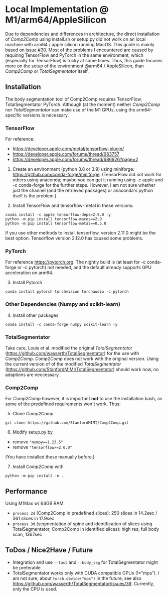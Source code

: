 # Local Implementation @ M1/arm64/AppleSilicon

Due to dependencies and differences in architecture, the direct installation of *Comp2Comp* using install.sh or setup.py did not work on an local machine with arm64 / apple silicon running MacOS. This guide is mainly based on [issue #30](https://github.com/StanfordMIMI/Comp2Comp/issues/30). Most of the problems I encountered are caused by requiring TensorFlow and PyTorch in the same environment, which (especially for TensorFlow) is tricky at some times. Thus, this guide focuses more on the setup of the environment @arm64 / AppleSilicon, than *Comp2Comp* or *TotalSegmentator* itself.

## Installation
The body segmentation tool of Comp2Comp requires TensorFlow, TotalSegmentator PyTorch. Although (at the moment) neither *Comp2Comp* nor *TotalSegmentator* can make use of the M1 GPUs, using the arm64-specific versions is necessary.

### TensorFlow
For reference:
- https://developer.apple.com/metal/tensorflow-plugin/
- https://developer.apple.com/forums/thread/683757
- https://developer.apple.com/forums/thread/686926?page=2

1. Create an environment (python 3.8 or 3.9) using miniforge: https://github.com/conda-forge/miniforge. (TensorFlow did not work for others using anaconda; maybe you can get it running using -c apple and -c conda-forge for the further steps. However, I am not sure whether just the channel (and the retrieved packages) or anaconda's python itself is the problem.)

2. Install TensorFlow and tensorflow-metal in these versions:
```
conda install -c apple tensorflow-deps=2.9.0 -y
python -m pip install tensorflow-macos==2.9
python -m pip install tensorflow-metal==0.5.0
```
If you use other methods to install tensorflow, version 2.11.0 might be the best option. Tensorflow version 2.12.0 has caused some problems.

### PyTorch
For reference https://pytorch.org. The nightly build is (at least for -c conda-forge or -c pytorch) not needed, and the default already supports GPU acceleration on arm64.

3. Install Pytorch
```
conda install pytorch torchvision torchaudio -c pytorch
```

### Other Dependencies (Numpy and scikit-learn)
4. Install other packages
```
conda install -c conda-forge numpy scikit-learn -y
```

### TotalSegmentator
Take care, Louis et al. modified the original *TotalSegmentator* (https://github.com/wasserth/TotalSegmentator) for the use with *Comp2Comp*. *Comp2Comp* does not work with the original version. Using the current version of of the modified *TotalSegmentator* (https://github.com/StanfordMIMI/TotalSegmentator) should work now, no adaptions are neccessary.

### Comp2Comp
For *Comp2Comp* however, it is important **not** to use the installation bash, as some of the predefined requirements won't work. Thus:

5. Clone *Comp2Comp*
```
git clone https://github.com/StanfordMIMI/Comp2Comp.git
```

6. Modify setup.py by
- remove `"numpy==1.23.5"`
- remove `"tensorflow>=2.0.0"`

(You have installed these manually before.)

7. Install *Comp2Comp* with
```
python -m pip install -e .
```

## Performance
Using M1Max w/ 64GB RAM
- `process 2d` (Comp2Comp in predefined slices): 250 slices in 14.2sec / 361 slices in 17.9sec
- `process 3d` (segmentation of spine and identification of slices using TotalSegmentator, Comp2Comp in identified slices): high res, full body scan, 1367sec

## ToDos / Nice2Have / Future
- Integration and use `--fast` and `--body_seg` for TotalSegmentator might be preferable
- TotalSegmentator works only with CUDA compatible GPUs (!="mps"). I am not sure, about `torch.device("mps")` in the future, see also https://github.com/wasserth/TotalSegmentator/issues/39. Currently, only the CPU is used.

